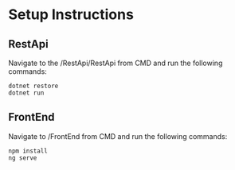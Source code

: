 # Setup Instructions

## RestApi

Navigate to the /RestApi/RestApi from CMD and run the following commands:
```
dotnet restore
dotnet run
```

## FrontEnd

Navigate to /FrontEnd from CMD and run the following commands:
```
npm install
ng serve
```